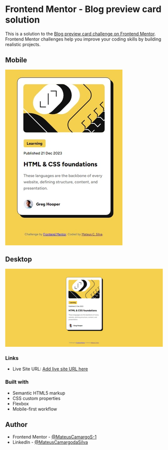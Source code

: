# Frontend Mentor - Blog preview card solution

This is a solution to the [Blog preview card challenge on Frontend Mentor](https://www.frontendmentor.io/challenges/blog-preview-card-ckPaj01IcS). Frontend Mentor challenges help you improve your coding skills by building realistic projects. 

## Mobile
![](./assets/screenshot/mobile.jpeg)

## Desktop
![](./assets/screenshot/desktop.jpeg)

### Links
- Live Site URL: [Add live site URL here](https://mateuscamargos-1.github.io/Frontend-Mentor---Blog-preview-card-solution/)

### Built with

- Semantic HTML5 markup
- CSS custom properties
- Flexbox
- Mobile-first workflow

## Author
- Frontend Mentor - [@MateusCamargoS-1](https://www.frontendmentor.io/profile/MateusCamargoS-1)
- LinkedIn - [@MateusCamargodaSilva](https://www.linkedin.com/in/mateus-camargo-da-silva-2b8610215/)
